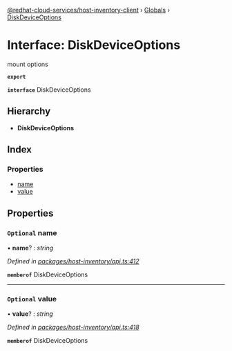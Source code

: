 [@redhat-cloud-services/host-inventory-client](../README.md) › [Globals](../globals.md) › [DiskDeviceOptions](diskdeviceoptions.md)

# Interface: DiskDeviceOptions

mount options

**`export`** 

**`interface`** DiskDeviceOptions

## Hierarchy

* **DiskDeviceOptions**

## Index

### Properties

* [name](diskdeviceoptions.md#optional-name)
* [value](diskdeviceoptions.md#optional-value)

## Properties

### `Optional` name

• **name**? : *string*

*Defined in [packages/host-inventory/api.ts:412](https://github.com/Hyperkid123/javascript-clients/blob/master/packages/host-inventory/api.ts#L412)*

**`memberof`** DiskDeviceOptions

___

### `Optional` value

• **value**? : *string*

*Defined in [packages/host-inventory/api.ts:418](https://github.com/Hyperkid123/javascript-clients/blob/master/packages/host-inventory/api.ts#L418)*

**`memberof`** DiskDeviceOptions
